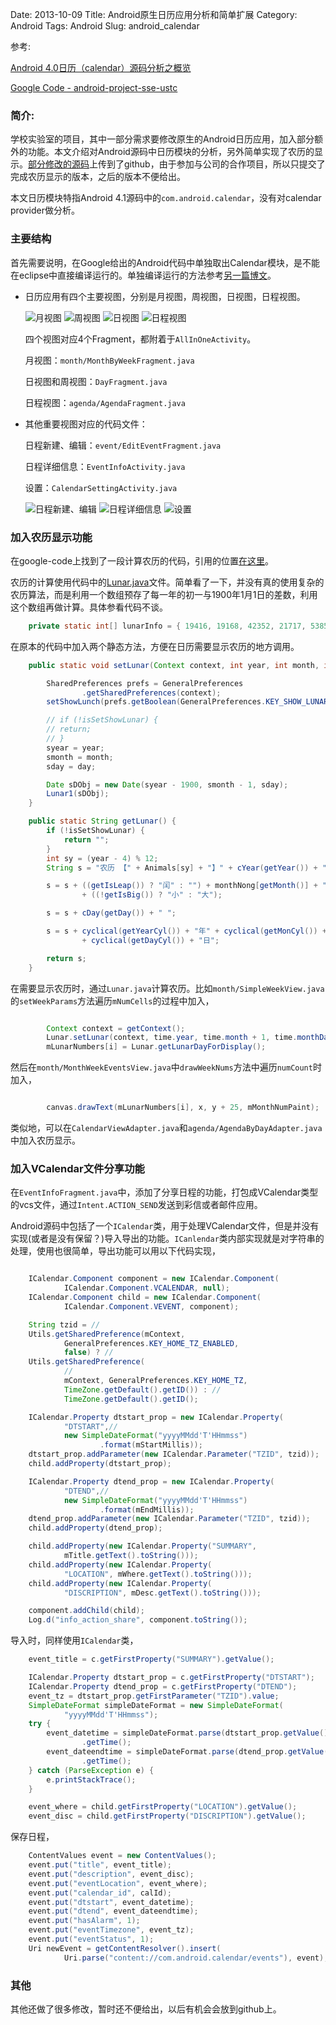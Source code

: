 Date: 2013-10-09
Title: Android原生日历应用分析和简单扩展
Category: Android
Tags: Android
Slug: android_calendar

参考:

[Android 4.0日历（calendar）源码分析之概览](http://www.jcodecraeer.com/a/anzhuokaifa/androidkaifa/2013/0222/896.html)

[Google Code - android-project-sse-ustc](https://code.google.com/p/android-project-sse-ustc/)

### 简介:

学校实验室的项目，其中一部分需求要修改原生的Android日历应用，加入部分额外的功能。本文介绍对Android源码中日历模块的分析，另外简单实现了农历的显示。[部分修改的源码](https://github.com/x7hub/Calendar_lunar)上传到了github，由于参加与公司的合作项目，所以只提交了完成农历显示的版本，之后的版本不便给出。

本文日历模块特指Android 4.1源码中的`com.android.calendar`，没有对calendar provider做分析。

### 主要结构

首先需要说明，在Google给出的Android代码中单独取出Calendar模块，是不能在eclipse中直接编译运行的。单独编译运行的方法参考[另一篇博文](http://x7hub.github.io/pages/android_app_compile.html)。

* 日历应用有四个主要视图，分别是月视图，周视图，日视图，日程视图。

    ![月视图](http://x7hub.github.io/images/small-android_calendar-02.png)
    ![周视图](http://x7hub.github.io/images/small-android_calendar-03.png)
    ![日视图](http://x7hub.github.io/images/small-android_calendar-04.png)
    ![日程视图](http://x7hub.github.io/images/small-android_calendar-05.png)

    四个视图对应4个Fragment，都附着于`AllInOneActivity`。

    月视图：`month/MonthByWeekFragment.java`

    日视图和周视图：`DayFragment.java`

    日程视图：`agenda/AgendaFragment.java`

* 其他重要视图对应的代码文件：

    日程新建、编辑：`event/EditEventFragment.java`

    日程详细信息：`EventInfoActivity.java`

    设置：`CalendarSettingActivity.java`

    ![日程新建、编辑](http://x7hub.github.io/images/small-android_calendar-06.png)
    ![日程详细信息](http://x7hub.github.io/images/small-android_calendar-07.png) 
    ![设置](http://x7hub.github.io/images/small-android_calendar-08.png)

### 加入农历显示功能

在google-code上找到了一段计算农历的代码，引用的位置[在这里](https://code.google.com/p/android-project-sse-ustc/)。

农历的计算使用代码中的[Lunar.java](https://github.com/x7hub/Calendar_lunar/blob/master/src/edu/bupt/calendar/lunar/Lunar.java)文件。简单看了一下，并没有真的使用复杂的农历算法，而是利用一个数组预存了每一年的初一与1900年1月1日的差数，利用这个数组再做计算。具体参看代码不谈。
```java
    private static int[] lunarInfo = { 19416, 19168, 42352, 21717, 53856, 55632, 91476, 22176, 39632, 21970, 19168, 42422, 42192, 53840, 119381, 46400, 54944, 44450, 38320, 84343, 18800, 42160, 46261, 27216, 27968, 109396, 11104, 38256, 21234, 18800, 25958, 54432, 59984, 28309, 23248, 11104, 100067, 37600, 116951, 51536, 54432, 120998, 46416, 22176, 107956, 9680, 37584, 53938, 43344, 46423, 27808, 46416, 86869, 19872, 42448, 83315, 21200, 43432, 59728, 27296, 44710, 43856, 19296, 43748, 42352, 21088, 62051, 55632, 23383, 22176, 38608, 19925, 19152, 42192, 54484, 53840, 54616, 46400, 46496, 103846, 38320, 18864, 43380, 42160, 45690, 27216, 27968, 44870, 43872, 38256, 19189, 18800, 25776, 29859, 59984, 27480, 21952, 43872, 38613, 37600, 51552, 55636, 54432, 55888, 30034, 22176, 43959, 9680, 37584, 51893, 43344, 46240, 47780, 44368, 21977, 19360, 42416, 86390, 21168, 43312, 31060, 27296, 44368, 23378, 19296, 42726, 42208, 53856, 60005, 54576, 23200, 30371, 38608, 19415, 19152, 42192, 118966, 53840, 54560, 56645, 46496, 22224, 21938, 18864, 42359, 42160, 43600, 111189, 27936, 44448 };
```
在原本的代码中加入两个静态方法，方便在日历需要显示农历的地方调用。
```java
    public static void setLunar(Context context, int year, int month, int day) {

        SharedPreferences prefs = GeneralPreferences
                .getSharedPreferences(context);
        setShowLunch(prefs.getBoolean(GeneralPreferences.KEY_SHOW_LUNAR, false));

        // if (!isSetShowLunar) {
        // return;
        // }
        syear = year;
        smonth = month;
        sday = day;

        Date sDObj = new Date(syear - 1900, smonth - 1, sday);
        Lunar1(sDObj);
    }

    public static String getLunar() {
        if (!isSetShowLunar) {
            return "";
        }
        int sy = (year - 4) % 12;
        String s = "农历 【" + Animals[sy] + "】" + cYear(getYear()) + "年" + " ";

        s = s + ((getIsLeap()) ? "闰" : "") + monthNong[getMonth()] + "月"
                + ((!getIsBig()) ? "小" : "大");

        s = s + cDay(getDay()) + " ";

        s = s + cyclical(getYearCyl()) + "年" + cyclical(getMonCyl()) + "月"
                + cyclical(getDayCyl()) + "日";

        return s;
    }
```

在需要显示农历时，通过`Lunar.java`计算农历。比如`month/SimpleWeekView.java`的`setWeekParams`方法遍历`mNumCells`的过程中加入，
```java

        Context context = getContext();
        Lunar.setLunar(context, time.year, time.month + 1, time.monthDay);
        mLunarNumbers[i] = Lunar.getLunarDayForDisplay();
```

然后在`month/MonthWeekEventsView.java`中`drawWeekNums`方法中遍历`numCount`时加入，
```java

        canvas.drawText(mLunarNumbers[i], x, y + 25, mMonthNumPaint);
```

类似地，可以在`CalendarViewAdapter.java`和`agenda/AgendaByDayAdapter.java`中加入农历显示。


### 加入VCalendar文件分享功能

在`EventInfoFragment.java`中，添加了分享日程的功能，打包成VCalendar类型的vcs文件，通过`Intent.ACTION_SEND`发送到彩信或者邮件应用。

Android源码中包括了一个`ICalendar`类，用于处理VCalendar文件，但是并没有实现(或者是没有保留？)导入导出的功能。`ICanlendar`类内部实现就是对字符串的处理，使用也很简单，导出功能可以用以下代码实现，

```java

    ICalendar.Component component = new ICalendar.Component(
            ICalendar.Component.VCALENDAR, null);
    ICalendar.Component child = new ICalendar.Component(
            ICalendar.Component.VEVENT, component);

    String tzid = //
    Utils.getSharedPreference(mContext,
            GeneralPreferences.KEY_HOME_TZ_ENABLED,
            false) ? //
    Utils.getSharedPreference(
            //
            mContext, GeneralPreferences.KEY_HOME_TZ,
            TimeZone.getDefault().getID()) : //
            TimeZone.getDefault().getID();

    ICalendar.Property dtstart_prop = new ICalendar.Property(
            "DTSTART",//
            new SimpleDateFormat("yyyyMMdd'T'HHmmss")
                    .format(mStartMillis));
    dtstart_prop.addParameter(new ICalendar.Parameter("TZID", tzid));
    child.addProperty(dtstart_prop);

    ICalendar.Property dtend_prop = new ICalendar.Property(
            "DTEND",//
            new SimpleDateFormat("yyyyMMdd'T'HHmmss")
                    .format(mEndMillis));
    dtend_prop.addParameter(new ICalendar.Parameter("TZID", tzid));
    child.addProperty(dtend_prop);

    child.addProperty(new ICalendar.Property("SUMMARY",
            mTitle.getText().toString()));
    child.addProperty(new ICalendar.Property(
            "LOCATION", mWhere.getText().toString()));
    child.addProperty(new ICalendar.Property(
            "DISCRIPTION", mDesc.getText().toString()));

    component.addChild(child);
    Log.d("info_action_share", component.toString());
```

导入时，同样使用`ICalendar`类，
```java
    event_title = c.getFirstProperty("SUMMARY").getValue();

    ICalendar.Property dtstart_prop = c.getFirstProperty("DTSTART");
    ICalendar.Property dtend_prop = c.getFirstProperty("DTEND");
    event_tz = dtstart_prop.getFirstParameter("TZID").value;
    SimpleDateFormat simpleDateFormat = new SimpleDateFormat(
            "yyyyMMdd'T'HHmmss");
    try {
        event_datetime = simpleDateFormat.parse(dtstart_prop.getValue())
                .getTime();
        event_dateendtime = simpleDateFormat.parse(dtend_prop.getValue())
                .getTime();
    } catch (ParseException e) {
        e.printStackTrace();
    }

    event_where = child.getFirstProperty("LOCATION").getValue();
    event_disc = child.getFirstProperty("DISCRIPTION").getValue();
```

保存日程，
```java
    ContentValues event = new ContentValues();
    event.put("title", event_title);
    event.put("description", event_disc);
    event.put("eventLocation", event_where);
    event.put("calendar_id", calId);
    event.put("dtstart", event_datetime);
    event.put("dtend", event_dateendtime);
    event.put("hasAlarm", 1);
    event.put("eventTimezone", event_tz);
    event.put("eventStatus", 1);
    Uri newEvent = getContentResolver().insert(
            Uri.parse("content://com.android.calendar/events"), event);
```

### 其他

其他还做了很多修改，暂时还不便给出，以后有机会会放到github上。














